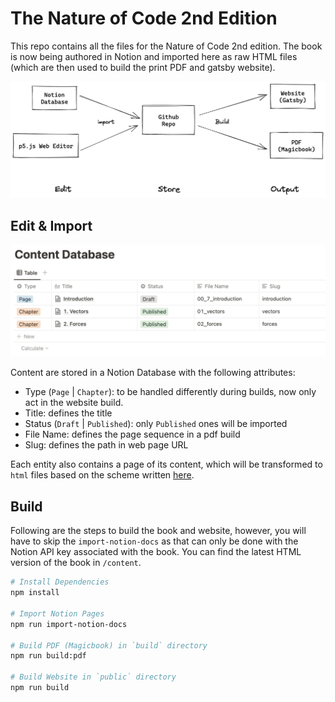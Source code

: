 # The Nature of Code 2nd Edition

This repo contains all the files for the Nature of Code 2nd edition. The book is now being authored in Notion and imported here as raw HTML files (which are then used to build the print PDF and gatsby website).

![Data flow chart showing three parts: edit, store, and output.](docs/images/data-flow.png)

## Edit & Import

![Notion Database Screenshot](docs/images/notion-database.png)

Content are stored in a Notion Database with the following attributes:

- Type (`Page` | `Chapter`): to be handled differently during builds, now only act in the website build.
- Title: defines the title
- Status (`Draft` | `Published`): only `Published` ones will be imported
- File Name: defines the page sequence in a pdf build
- Slug: defines the path in web page URL

Each entity also contains a page of its content, which will be transformed to `html` files based on the scheme written [here](docs/import-schemes.md).

## Build

Following are the steps to build the book and website, however, you will have to skip the `import-notion-docs` as that can only be done with the Notion API key associated with the book. You can find the latest HTML version of the book in `/content`.

```bash
# Install Dependencies
npm install

# Import Notion Pages
npm run import-notion-docs

# Build PDF (Magicbook) in `build` directory
npm run build:pdf

# Build Website in `public` directory
npm run build
```
